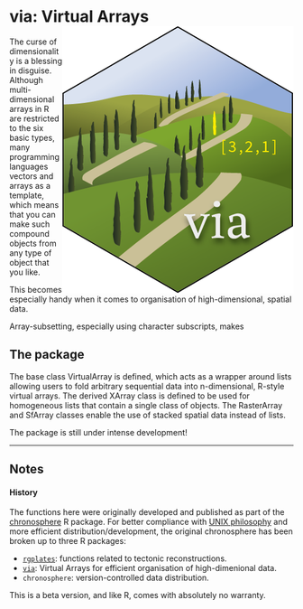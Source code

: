 
# via: Virtual Arrays <img src="man/figures/logo.png" align="right" />

The curse of dimensionality is a blessing in disguise. Although
multi-dimensional arrays in R are restricted to the six basic types,
many programming languages vectors and arrays as a template, which means
that you can make such compound objects from any type of object that you
like.

This becomes especially handy when it comes to organisation of
high-dimensional, spatial data.

Array-subsetting, especially using character subscripts, makes

## The package

The base class VirtualArray is defined, which acts as a wrapper around
lists allowing users to fold arbitrary sequential data into
n-dimensional, R-style virtual arrays. The derived XArray class is
defined to be used for homogeneous lists that contain a single class of
objects. The RasterArray and SfArray classes enable the use of stacked
spatial data instead of lists.

<div class="alert alert-danger" data-role="alert">

The package is still under intense development\!

</div>

-----

## Notes

#### History

The functions here were originally developed and published as part of
the [chronosphere](https://cran.r-project.org/package=chronosphere) R
package. For better compliance with [UNIX
philosophy](https://en.wikipedia.org/wiki/Unix_philosophy) and more
efficient distribution/development, the original chronosphere has been
broken up to three R packages:

  - [`rgplates`](https://adamkocsis.github.io/rgplates/): functions
    related to tectonic reconstructions.
  - [`via`](https://adamkocsis.github.io/via/): Virtual Arrays for
    efficient organisation of high-dimenional data.
  - `chronosphere`: version-controlled data distribution.

This is a beta version, and like R, comes with absolutely no warranty.
